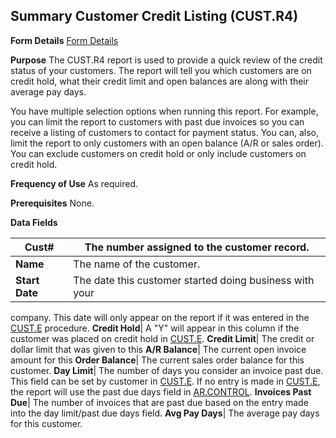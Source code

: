 ## Summary Customer Credit Listing (CUST.R4)
<PageHeader />

**Form Details**
[Form Details](../CUST-R4-1/README.md)

**Purpose**
The CUST.R4 report is used to provide a quick review of the credit status of
your customers. The report will tell you which customers are on credit hold,
what their credit limit and open balances are along with their average pay
days.

You have multiple selection options when running this report. For example, you
can limit the report to customers with past due invoices so you can receive a
listing of customers to contact for payment status. You can, also, limit the
report to only customers with an open balance (A/R or sales order). You can
exclude customers on credit hold or only include customers on credit hold.




**Frequency of Use**
As required.

**Prerequisites**
None.

**Data Fields**

| **Cust#**      | The number assigned to the customer record.             |
| -------------- | ------------------------------------------------------- |
| **Name**       | The name of the customer.                               |
| **Start Date** | The date this customer started doing business with your |
company. This date will only appear on the report if it was entered in the
[CUST.E](../CUST-E/README.md) procedure.
**Credit Hold**|  A "Y" will appear in this column if the customer was placed
on credit hold in [CUST.E](../CUST-E/README.md).
**Credit Limit**|  The credit or dollar limit that was given to this
**A/R Balance**|  The current open invoice amount for this
**Order Balance**|  The current sales order balance for this customer.
**Day Limit**|  The number of days you consider an invoice past due. This
field can be set by customer in [CUST.E](../CUST-E/README.md). If no entry is made in
[CUST.E](../CUST-E/README.md), the report will use the past due days field in
[AR.CONTROL](../AR-CONTROL/README.md).
**Invoices Past Due**|  The number of invoices that are past due based on the
entry made into the day limit/past due days field.
**Avg Pay Days**|  The average pay days for this customer.

<badge text= "Version 8.10.57 " vertical="middle" />

<PageFooter />

